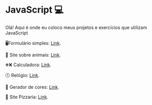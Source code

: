 # JavaScript 💻

Olá! Aqui é onde eu coloco meus projetos e exercícios que utilizam JavaScript

<p>🖥️Formulário simples: <a href="https://suzanadossantos.github.io/javascript/formulario/">Link</a>.</p>
<p>🐳 Site sobre animais: <a href="https://suzanadossantos.github.io/javascript/site-animais/">Link</a>.<p/>
<p>➕❌ Calculadora: <a href="https://suzanadossantos.github.io/javascript/calculadora/">Link</a>.<p/>
<p>🕔 Relógio: <a href="https://suzanadossantos.github.io/javascript/relogio/">Link</a>.<p/>
<p>🎨 Gerador de cores: <a href="https://suzanadossantos.github.io/javascript/gerador-de-cores/">Link</a>.<p/>
<p>🍕 Site Pizzaria: <a href="https://suzanadossantos.github.io/javascript/site-pizzaria/">Link</a>.<p/>
